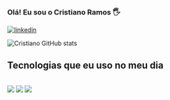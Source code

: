 
### Olá! Eu sou o Cristiano Ramos 🖐️

[![linkedin](https://img.shields.io/badge/LinkedIn-0077B5?style=for-the-badge&logo=linkedin&logoColor=white)](linkedin.com/in/cristiano-rodrigues-ramos-138451295)


![Cristiano GitHub stats](https://github-readme-stats.vercel.app/api?username=cristianorramos&show_icons=true&theme=dracula)


## Tecnologias que eu uso no meu dia

<div style="display: inline_block"><br/>
<img src="https://img.shields.io/badge/JavaScript-F7DF1E?style=for-the-badge&logo=javascript&logoColor=black"/>
<img src="https://img.shields.io/badge/CSS-239120?&style=for-the-badge&logo=css3&logoColor=white"/>
<img src="https://img.shields.io/badge/HTML-239120?style=for-the-badge&logo=html5&logoColor=white"/>

</div>
